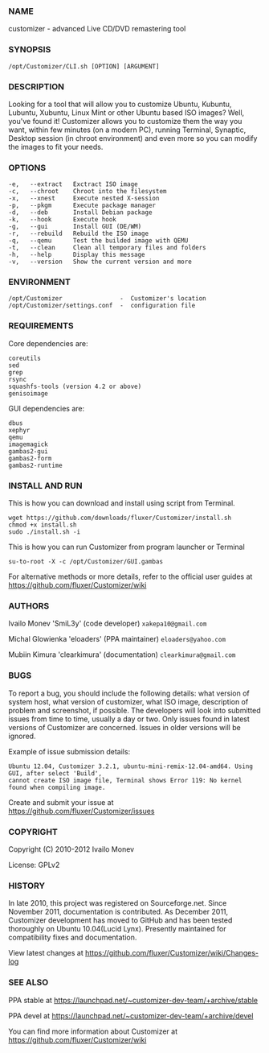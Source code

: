 ### NAME

customizer - advanced Live CD/DVD remastering tool

	
### SYNOPSIS

    /opt/Customizer/CLI.sh [OPTION] [ARGUMENT]


### DESCRIPTION

Looking for a tool that will allow you to customize Ubuntu, Kubuntu, Lubuntu, Xubuntu,
Linux Mint or other Ubuntu based ISO images? Well, you've found it! Customizer allows
you to customize them the way you want, within few minutes (on a modern PC), running 
Terminal, Synaptic, Desktop session (in chroot environment) and even more so you can
modify the images to fit your needs.


### OPTIONS

    -e,   --extract   Exctract ISO image
    -c,   --chroot    Chroot into the filesystem
    -x,   --xnest     Execute nested X-session
    -p,   --pkgm      Execute package manager
    -d,   --deb       Install Debian package
    -k,   --hook      Execute hook
    -g,   --gui       Install GUI (DE/WM)
    -r,   --rebuild   Rebuild the ISO image
    -q,   --qemu      Test the builded image with QEMU
    -t,   --clean     Clean all temporary files and folders
    -h,   --help      Display this message
    -v,   --version   Show the current version and more


### ENVIRONMENT

    /opt/Customizer                -  Customizer's location
    /opt/Customizer/settings.conf  -  configuration file


### REQUIREMENTS

Core dependencies are:

    coreutils
    sed
    grep
    rsync
    squashfs-tools (version 4.2 or above)
    genisoimage

GUI dependencies are:

    dbus
    xephyr
    qemu
    imagemagick
    gambas2-gui
    gambas2-form
    gambas2-runtime


### INSTALL AND RUN

This is how you can download and install using script from Terminal.

    wget https://github.com/downloads/fluxer/Customizer/install.sh
    chmod +x install.sh
    sudo ./install.sh -i

This is how you can run Customizer from program launcher or Terminal

    su-to-root -X -c /opt/Customizer/GUI.gambas

For alternative methods or more details, refer to the official user guides at https://github.com/fluxer/Customizer/wiki

    
### AUTHORS

Ivailo Monev 'SmiL3y' (code developer) `xakepa10@gmail.com`

Michal Glowienka 'eloaders' (PPA maintainer) `eloaders@yahoo.com`

Mubiin Kimura 'clearkimura' (documentation) `clearkimura@gmail.com`


### BUGS

To report a bug, you should include the following details: what version of system host, 
what version of customizer, what ISO image, description of problem and screenshot, if possible.
The developers will look into submitted issues from time to time, usually a day or two.
Only issues found in latest versions of Customizer are concerned. Issues in older versions will
be ignored.

Example of issue submission details:

    Ubuntu 12.04, Customizer 3.2.1, ubuntu-mini-remix-12.04-amd64. Using GUI, after select 'Build',
    cannot create ISO image file, Terminal shows Error 119: No kernel found when compiling image.

Create and submit your issue at https://github.com/fluxer/Customizer/issues


### COPYRIGHT
    
Copyright (C) 2010-2012  Ivailo Monev

License: GPLv2


### HISTORY

In late 2010, this project was registered on Sourceforge.net. Since November 2011,
documentation is contributed. As December 2011, Customizer development has moved to
GitHub and has been tested thoroughly on Ubuntu 10.04(Lucid Lynx). Presently
maintained for compatibility fixes and documentation.

View latest changes at https://github.com/fluxer/Customizer/wiki/Changes-log


### SEE ALSO

PPA stable at https://launchpad.net/~customizer-dev-team/+archive/stable

PPA devel at https://launchpad.net/~customizer-dev-team/+archive/devel

You can find more information about Customizer at https://github.com/fluxer/Customizer/wiki